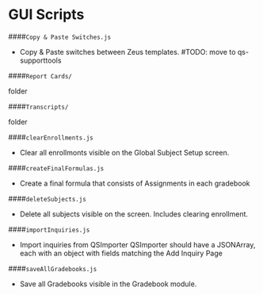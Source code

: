 GUI Scripts
===

####`Copy & Paste Switches.js`

* Copy & Paste switches between Zeus templates.
#TODO: move to qs-supporttools

####`Report Cards/`

folder

####`Transcripts/`

folder

####`clearEnrollments.js`

* Clear all enrollmonts visible on the Global Subject Setup screen.

####`createFinalFormulas.js`

* Create a final formula that consists of Assignments in each gradebook

####`deleteSubjects.js`

* Delete all subjects visible on the screen. Includes clearing enrollment.

####`importInquiries.js`

* Import inquiries from QSImporter
QSImporter should have a JSONArray, each with an object with fields
matching the Add Inquiry Page

####`saveAllGradebooks.js`

* Save all Gradebooks visible in the Gradebook module.